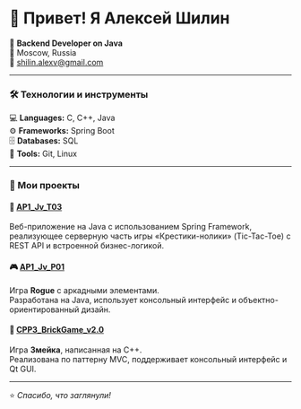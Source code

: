 # 👋 Привет! Я Алексей Шилин

🎯 **Backend Developer on Java**  
📍 Moscow, Russia  
📧 [shilin.alexv@gmail.com](mailto:shilin.alexv@gmail.com)

---

### 🛠️ Технологии и инструменты

💻 **Languages:** C, C++, Java  
⚙️ **Frameworks:** Spring Boot  
🗄️ **Databases:** SQL  
🧰 **Tools:** Git, Linux  

---

### 🚀 Мои проекты

#### 🧩 [AP1_Jv_T03](https://github.com/IAmAnAlligator/AP1_Jv_T03)
Веб-приложение на Java с использованием Spring Framework, 
реализующее серверную часть игры «Крестики-нолики» (Tic-Tac-Toe) с REST API и встроенной бизнес-логикой.

#### 🎮 [AP1_Jv_P01](https://github.com/IAmAnAlligator/AP1_Jv_P01)
Игра **Rogue** с аркадными элементами.  
Разработана на Java, использует консольный интерфейс и объектно-ориентированный дизайн.

#### 🐍 [CPP3_BrickGame_v2.0](https://github.com/IAmAnAlligator/CPP3_BrickGame_v2.0)
Игра **Змейка**, написанная на C++.  
Реализована по паттерну MVC, поддерживает консольный интерфейс и Qt GUI.

---

⭐️ *Спасибо, что заглянули!*

